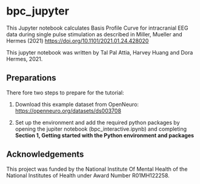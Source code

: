 # bpc_jupyter

This Jupyter notebook calculates Basis Profile Curve for intracranial EEG data during single pulse stimulation as described in Miller, Mueller and Hermes (2021) https://doi.org/10.1101/2021.01.24.428020

This jupyter notebook was written by Tal Pal Attia, Harvey Huang and Dora Hermes, 2021. 

## Preparations

There fore two steps to prepare for the tutorial:

1. Download this example dataset from OpenNeuro: https://openneuro.org/datasets/ds003708

2. Set up the environment and add the required python packages by opening the jupiter notebook (bpc_interactive.ipynb) and completing **Section 1, Getting started with the Python environment and packages** 



## Acknowledgements
This project was funded by the National Institute Of Mental Health of the National Institutes of Health under Award Number R01MH122258.


